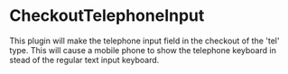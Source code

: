 # CheckoutTelephoneInput

This plugin will make the telephone input field in the checkout of the 'tel' type. This will cause a mobile phone to show the telephone keyboard in stead of the regular text input keyboard. 